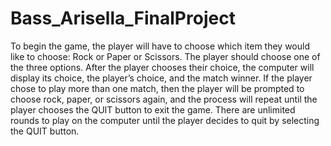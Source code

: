 # Bass_Arisella_FinalProject
To begin the game, the player will have to choose which item they would like to choose: Rock or Paper or Scissors. 
The player should choose one of the three options. After the player chooses their choice, the computer will display its choice, 
the player’s choice, and the match winner. If the player chose to play more than one match, then the player will be prompted to
choose rock, paper, or scissors again, and the process will repeat until the player chooses the QUIT button to exit the game. 
There are unlimited rounds to play on the computer until the player decides to quit by selecting the QUIT button.
